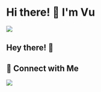 <h1 align="left">
  Hi there! 👋 I'm Vu 
</h1>

<p align="left">
  <a href="https://github.com/VuDHA">
    <img src="https://readme-typing-svg.herokuapp.com?size=24&width=500&lines=Front-End+Developer;React+%26+Vue+Specialist;Building+Cool+Projects+in+Next.js;Welcome+to+my+GitHub+Profile!" />
  </a>
</p>
<h2 align="left">Hey there! <span style="animation: wave 2s infinite">👋</span></h2>

<h2 align="left">🔗 Connect with Me</h2>
<p align="left">
  <a href="https://linkedin.com/in/????"><img src="https://img.shields.io/badge/-LinkedIn-blue?style=flat&logo=Linkedin&logoColor=white" /></a>
</p>
